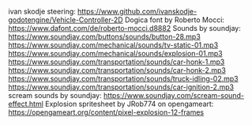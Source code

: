 ivan skodje steering: https://www.github.com/ivanskodje-godotengine/Vehicle-Controller-2D
Dogica font by Roberto Mocci: https://www.dafont.com/de/roberto-mocci.d8882
Sounds by soundjay:
https://www.soundjay.com/buttons/sounds/button-28.mp3
https://www.soundjay.com/mechanical/sounds/tv-static-01.mp3
https://www.soundjay.com/mechanical/sounds/explosion-01.mp3
https://www.soundjay.com/transportation/sounds/car-honk-1.mp3
https://www.soundjay.com/transportation/sounds/car-honk-2.mp3
https://www.soundjay.com/transportation/sounds/truck-idling-02.mp3
https://www.soundjay.com/transportation/sounds/car-ignition-2.mp3
scream sounds by soundjay: https://www.soundjay.com/scream-sound-effect.html
Explosion spritesheet by JRob774 on opengameart: https://opengameart.org/content/pixel-explosion-12-frames

